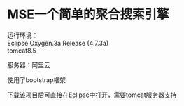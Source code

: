 # MSE一个简单的聚合搜索引擎
运行环境：  
Eclipse Oxygen.3a Release (4.7.3a)  
tomcat8.5  
  
服务器：阿里云  
  
使用了bootstrap框架
  
下载该项目后可直接在Eclipse中打开，需要tomcat服务器支持
